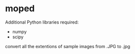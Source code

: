 moped
=====
Additional Python libraries required:
- numpy
- scipy

convert all the extentions of sample images from .JPG to .jpg
